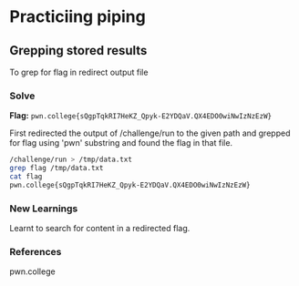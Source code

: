 # Practiciing piping

## Grepping stored results
To grep for flag in redirect output file

### Solve
**Flag:** `pwn.college{sQgpTqkRI7HeKZ_Qpyk-E2YDQaV.QX4EDO0wiNwIzNzEzW}`

First redirected the output of /challenge/run to the given path and grepped for flag using 'pwn' substring and found the flag in that file.

```bash
/challenge/run > /tmp/data.txt
grep flag /tmp/data.txt
cat flag
pwn.college{sQgpTqkRI7HeKZ_Qpyk-E2YDQaV.QX4EDO0wiNwIzNzEzW}
```

### New Learnings
Learnt to search for content in a redirected flag.

### References 
pwn.college
